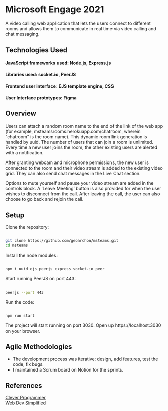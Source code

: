 
#  Microsoft Engage 2021


A video calling web application that lets the users connect to different rooms and allows them to communicate in real time via video calling and chat messaging.

## Technologies Used
#### **JavaScript frameworks used:** Node.js, Express.js
#### **Libraries used:** socket.io, PeerJS
#### **Frontend user interface:** EJS template engine, CSS
#### **User Interface prototypes:** Figma

## Overview

Users can attach a random room name to the end of the link of the web app (for example, msteamsrooms.herokuapp.com/chatroom, wherein "chatroom" is the room name). This dynamic room link generation is handled by uuid. The number of users that can join a room is unlimited. Every time a new user joins the room, the other existing users are alerted with a notification.

After granting webcam and microphone permissions, the new user is connected to the room and their video stream is added to the existing video grid. They can also send chat messages in the Live Chat section.

Options to mute yourself and pause your video stream are added in the controls block. A ‘Leave Meeting’ button is also provided for when the user wishes to disconnect from the call. After leaving the call, the user can also choose to go back and rejoin the call.

## Setup

Clone the repository:
```bash

git clone https://github.com/geoarchon/msteams.git
cd msteams
```

Install the node modules:

```bash

npm i uuid ejs peerjs express socket.io peer

```
Start running PeerJS on port 443:

```bash

peerjs --port 443

```
Run the code: 
```bash

npm run start

```

The project will start running on port 3030. Open up https://localhost:3030 on your browser.
<br/>


## Agile Methodologies

* The development process was iterative: design, add features, test the code, fix bugs.
* I maintained a Scrum board on Notion for the sprints.


## References

[Clever Programmer](https://www.youtube.com/watch?v=ZVznzY7EjuY&t=5718s)\
[Web Dev Simplified](https://www.youtube.com/watch?v=DvlyzDZDEq4)

